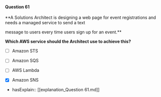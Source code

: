 #### Question  61

**A Solutions Architect is designing a web page for event registrations and needs a managed service to send a text

message to users every time users sign up for an event.**

**Which AWS service should the Architect use to achieve this?**

- [ ] Amazon STS

- [ ] Amazon SQS

- [ ] AWS Lambda

- [x] Amazon SNS

- hasExplain:: [[explanation_Question  61.md]]

